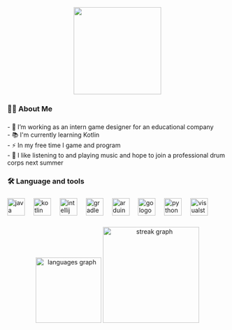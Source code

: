 <div align="center">
  <img height="200" src="https://tenor.com/view/hello-there-hi-there-greetings-gif-9442662.gif"  />
</div>

###

<h3 align="left">👩‍💻  About Me</h3>

###

<p align="left">- 🔭 I’m working as an intern game designer for an educational company<br>- 📚 I'm currently learning Kotlin<br>- ⚡ In my free time I game and program<br>- 🎺 I like listening to and playing music and hope to join a professional drum corps next summer</p>

###

<h3 align="left">🛠 Language and tools</h3>

###

<div align="left">
  <img src="https://cdn.jsdelivr.net/gh/devicons/devicon/icons/java/java-original.svg" height="40" alt="java logo"  />
  <img width="12" />
  <img src="https://cdn.jsdelivr.net/gh/devicons/devicon/icons/kotlin/kotlin-original.svg" height="40" alt="kotlin logo"  />
  <img width="12" />
  <img src="https://cdn.jsdelivr.net/gh/devicons/devicon/icons/intellij/intellij-original.svg" height="40" alt="intellij logo"  />
  <img width="12" />
  <img src="https://cdn.simpleicons.org/gradle/02303A" height="40" alt="gradle logo"  />
  <img width="12" />
  <img src="https://cdn.jsdelivr.net/gh/devicons/devicon/icons/arduino/arduino-original.svg" height="40" alt="arduino logo"  />
  <img width="12" />
  <img src="https://cdn.jsdelivr.net/gh/devicons/devicon/icons/go/go-original.svg" height="40" alt="go logo"  />
  <img width="12" />
  <img src="https://cdn.jsdelivr.net/gh/devicons/devicon/icons/python/python-original.svg" height="40" alt="python logo"  />
  <img width="12" />
  <img src="https://cdn.jsdelivr.net/gh/devicons/devicon/icons/visualstudio/visualstudio-plain.svg" height="40" alt="visualstudio logo"  />
</div>

###

<div align="center">
  <img src="https://github-readme-stats.vercel.app/api/top-langs?username=Elephant1214&locale=en&hide_title=false&layout=compact&card_width=320&langs_count=5&theme=dracula&hide_border=false&order=2" height="150" alt="languages graph"  />
  <img src="https://streak-stats.demolab.com?user=Elephant1214&locale=en&mode=daily&theme=dark&hide_border=false&border_radius=5&order=3" height="220" alt="streak graph"  />
</div>

###
